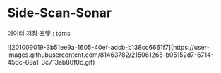 # Side-Scan-Sonar

<p>데이터 저장 포맷 : tdms</p>
![201009019-3b51ee9a-1605-40ef-adcb-b138cc6661f7](https://user-images.githubusercontent.com/81463782/215061265-b05152d7-6714-456c-89a1-3c713ab80f0c.gif)
